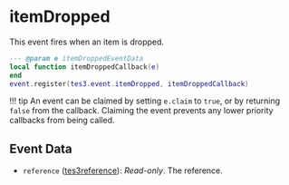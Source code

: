 # itemDropped
<div class="search_terms" style="display: none">itemdropped</div>

<!---
	This file is autogenerated. Do not edit this file manually. Your changes will be ignored.
	More information: https://github.com/MWSE/MWSE/tree/master/docs
-->

This event fires when an item is dropped.

```lua
--- @param e itemDroppedEventData
local function itemDroppedCallback(e)
end
event.register(tes3.event.itemDropped, itemDroppedCallback)
```

!!! tip
	An event can be claimed by setting `e.claim` to `true`, or by returning `false` from the callback. Claiming the event prevents any lower priority callbacks from being called.

## Event Data

* `reference` ([tes3reference](../../types/tes3reference)): *Read-only*. The reference.

